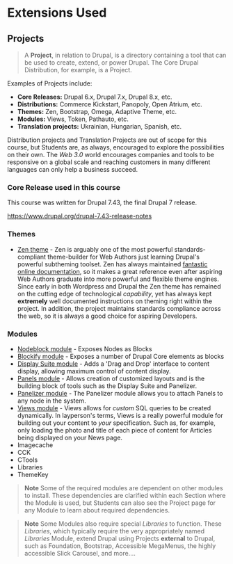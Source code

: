 # Extensions Used

## Projects

> A **Project**, in relation to Drupal, is a directory containing a tool that can be used to create, extend, or power Drupal. The Core Drupal Distribution, for example, is a Project.

Examples of Projects include:
* **Core Releases:** Drupal 6.x, Drupal 7.x, Drupal 8.x, etc.
* **Distributions:**  Commerce Kickstart, Panopoly, Open Atrium, etc.
* **Themes:** Zen, Bootstrap, Omega, Adaptive Theme, etc.
* **Modules:** Views, Token, Pathauto, etc.
* **Translation projects:** Ukrainian, Hungarian, Spanish, etc.

Distribution projects and Translation Projects are out of scope for this course, but Students are, as always, encouraged to explore the possibilities on their own. The *Web 3.0* world encourages companies and tools to be responsive on a global scale and reaching customers in many different languages can only help a business succeed.

### Core Release used in this course

This course was written for Drupal 7.43, the final Drupal 7 release.

https://www.drupal.org/drupal-7.43-release-notes

### Themes
* [Zen theme](https://www.drupal.org/project/zen "Zen theme") - Zen is arguably one of the most powerful standards-compliant theme-builder for Web Authors just learning Drupal's powerful subtheming toolset. Zen has always maintained [fantastic online documentation](https://www.drupal.org/documentation/theme/zen "fantastic online documentation"), so it makes a great reference even after aspiring Web Authors graduate into more powerful and flexible theme engines. Since early in both Wordpress and Drupal the Zen theme has remained on the cutting edge of technological *capability*, yet has always kept **extremely** well documented instructions on theming right within the project. In addition, the project maintains standards compliance across the web, so it is always a good choice for aspiring Developers.

### Modules
* [Nodeblock module](https://www.drupal.org/project/Nodeblock "Nodeblock module") - Exposes Nodes as Blocks
* [Blockify module](https://www.drupal.org/project/blockify "Blockify module") - Exposes a number of Drupal Core elements as blocks
* [Display Suite module](https://www.drupal.org/project/ds "Display Suite module") - Adds a 'Drag and Drop' interface to content display, allowing maximum control of content display.
* [Panels module](https://www.drupal.org/project/panels "Panels module") - Allows creation of customized layouts and is the building block of tools such as the Display Suite and Panelizer.
* [Panelizer module](https://www.drupal.org/project/panelizer "Panelizer module") - The Panelizer module allows you to attach Panels to any node in the system.
* [Views module](https://www.drupal.org/project/views "Views module") - Views allows for *custom* SQL queries to be created dynamically. In layperson's terms, Views is a really powerful module for building out your content to *your* specification. Such as, for example, only loading the photo and title of each piece of content for Articles being displayed on your News page.
* Imagecache
* CCK
* CTools
* Libraries
* ThemeKey

> **Note** Some of the required modules are dependent on other modules to install. These dependencies are clarified within each Section where the Module is used, but Students can also see the Project page for any Module to learn about required dependencies.

> **Note** Some Modules also require special *Libraries* to function. These *Libraries*, which typically require the very appropriately named *Libraries* Module, extend Drupal using Projects **external** to Drupal, such as Foundation, Bootstrap, Accessible MegaMenus, the highly accessible Slick Carousel, and more....
